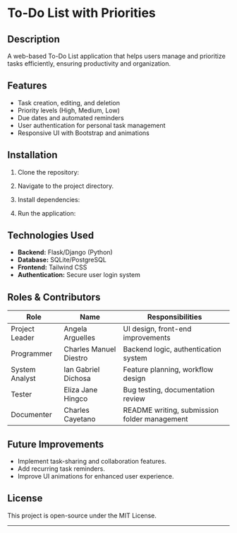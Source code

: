 # To-Do List with Priorities

## Description
A web-based To-Do List application that helps users manage and prioritize tasks efficiently, ensuring productivity and organization.

## Features
- Task creation, editing, and deletion
- Priority levels (High, Medium, Low)
- Due dates and automated reminders
- User authentication for personal task management
- Responsive UI with Bootstrap and animations

## Installation

1. Clone the repository:  

2. Navigate to the project directory.  

3. Install dependencies:  

4. Run the application:  


## Technologies Used
- **Backend:** Flask/Django (Python)
- **Database:** SQLite/PostgreSQL
- **Frontend:** Tailwind CSS
- **Authentication:** Secure user login system

## Roles & Contributors
| **Role**                    | **Name**                     | **Responsibilities** |
|-----------------------------|------------------------------|----------------------|
| Project Leader              | Angela Arguelles            | UI design, front-end improvements |
| Programmer                  | Charles Manuel Diestro      | Backend logic, authentication system |
| System Analyst              | Ian Gabriel Dichosa         | Feature planning, workflow design |
| Tester                      | Eliza Jane Hingco           | Bug testing, documentation review |
| Documenter                  | Charles Cayetano            | README writing, submission folder management |

## Future Improvements
- Implement task-sharing and collaboration features.
- Add recurring task reminders.
- Improve UI animations for enhanced user experience.

## License
This project is open-source under the MIT License.

---

